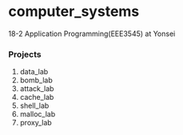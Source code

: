 # computer_systems
18-2 Application Programming(EEE3545) at Yonsei


### Projects
1. data_lab
2. bomb_lab
3. attack_lab
4. cache_lab
5. shell_lab
6. malloc_lab
7. proxy_lab
